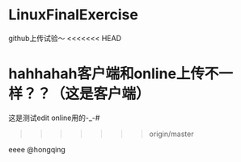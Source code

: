 # LinuxFinalExercise
github上传试验～
<<<<<<< HEAD

hahhahah客户端和online上传不一样？？（这是客户端）
=======
这是测试edit online用的-_-#
>>>>>>> origin/master

eeee
@hongqing
